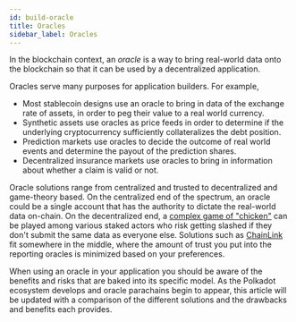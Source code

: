 ```yaml
---
id: build-oracle
title: Oracles
sidebar_label: Oracles
---
```


In the blockchain context, an _oracle_ is a way to bring real-world data onto
the blockchain so that it can be used by a decentralized application.

Oracles serve many purposes for application builders.  For example,

- Most stablecoin designs use an oracle to bring in data of the exchange rate
  of assets, in order to peg their value to a real world currency.
- Synthetic assets use oracles as price feeds in order to determine if the
  underlying cryptocurrency sufficiently collateralizes the debt position.
- Prediction markets use oracles to decide the outcome of real world events
  and determine the payout of the prediction shares.
- Decentralized insurance markets use oracles to bring in information about
  whether a claim is valid or not.

Oracle solutions range from centralized and trusted to decentralized and 
game-theory based. On the centralized end of the spectrum, an oracle could be
a single account that has the authority to dictate the real-world data on-chain.
On the decentralized end, a [complex game of "chicken"][schellingcoin] can be
played among various staked actors who risk getting slashed if they don't submit
the same data as everyone else. Solutions such as [ChainLink][chainlink] fit
somewhere in the middle, where the amount of trust you put into the reporting
oracles is minimized based on your preferences. 

When using an oracle in your application you should be aware of the benefits and
risks that are baked into its specific model. As the Polkadot ecosystem develops
and oracle parachains begin to appear, this article will be updated with a
comparison of the different solutions and the drawbacks and benefits each provides.

[schellingcoin]: https://blog.ethereum.org/2014/03/28/schellingcoin-a-minimal-trust-universal-data-feed/
[chainlink]: https://polkadot.network/chainlink-reaches-milestone-with-polkadot/

